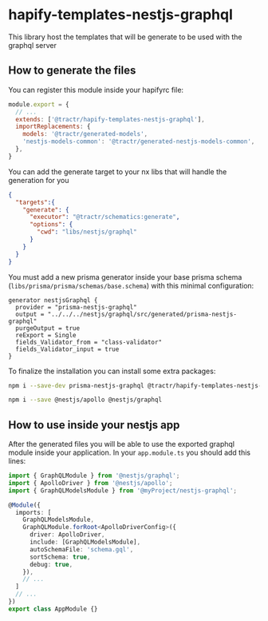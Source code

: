 # hapify-templates-nestjs-graphql

This library host the templates that will be generate to be used with the graphql
server

## How to generate the files

You can register this module inside your hapifyrc file:

```js
module.export = {
  // ...
  extends: ['@tractr/hapify-templates-nestjs-graphql'],
  importReplacements: {
    models: '@tractr/generated-models',
    'nestjs-models-common': '@tractr/generated-nestjs-models-common',
  },
}
```

You can add the generate target to your nx libs that will handle the generation for you

```json
{
  "targets":{
    "generate": {
      "executor": "@tractr/schematics:generate",
      "options": {
        "cwd": "libs/nestjs/graphql"
      }
    }
  }
}
```

You must add a new prisma generator inside your base prisma schema
(`libs/prisma/prisma/schemas/base.schema`) with this minimal configuration:

```prisma
generator nestjsGraphql {
  provider = "prisma-nestjs-graphql"
  output = "../../../nestjs/graphql/src/generated/prisma-nestjs-graphql"
  purgeOutput = true
  reExport = Single
  fields_Validator_from = "class-validator"
  fields_Validator_input = true
}
```

To finalize the installation you can install some extra packages:

```bash
npm i --save-dev prisma-nestjs-graphql @tractr/hapify-templates-nestjs-graphql
```

```bash
npm i --save @nestjs/apollo @nestjs/graphql
```

## How to use inside your nestjs app

After the generated files you will be able to use the exported graphql module inside
your application. In your `app.module.ts` you should add this lines:

```ts
import { GraphQLModule } from '@nestjs/graphql';
import { ApolloDriver } from '@nestjs/apollo';
import { GraphQLModelsModule } from '@myProject/nestjs-graphql';

@Module({
  imports: [
    GraphQLModelsModule,
    GraphQLModule.forRoot<ApolloDriverConfig>({
      driver: ApolloDriver,
      include: [GraphQLModelsModule],
      autoSchemaFile: 'schema.gql',
      sortSchema: true,
      debug: true,
    }),
    // ...
  ]
  // ...
})
export class AppModule {}
```
